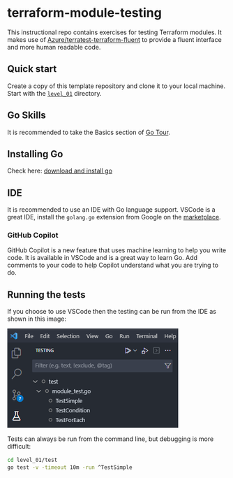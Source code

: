 # terraform-module-testing

This instructional repo contains exercises for testing Terraform modules.
It makes use of [Azure/terratest-terraform-fluent](https://github.com/Azure/terratest-terraform-fluent) to provide a fluent interface and more human readable code.

## Quick start

Create a copy of this template repository and clone it to your local machine.
Start with the [`level_01`](./level_01) directory.

## Go Skills

It is recommended to take the Basics section of [Go Tour](https://go.dev/tour).

## Installing Go

Check here: [download and install go](https://go.dev/doc/install)

## IDE

It is recommended to use an IDE with Go language support.
VSCode is a great IDE, install the `golang.go` extension from Google on the [marketplace](https://marketplace.visualstudio.com/items?itemName=golang.Go).

### GitHub Copilot

GitHub Copilot is a new feature that uses machine learning to help you write code.
It is available in VSCode and is a great way to learn Go.
Add comments to your code to help Copilot understand what you are trying to do.

## Running the tests

If you choose to use VSCode then the testing can be run from the IDE as shown in this image:

![vscode_testing](./_img/vscode_testing.png)

Tests can always be run from the command line, but debugging is more difficult:

```bash
cd level_01/test
go test -v -timeout 10m -run ^TestSimple
```
